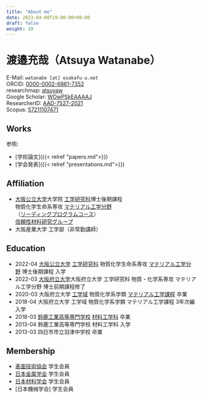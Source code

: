 ```yaml
---
title: "About me"
date: 2023-04-08T19:00:00+09:00
draft: false
weight: 10
---
```


# 渡邉充哉（Atsuya Watanabe）

<i class="fa fa-envelope"></i> E-Mail: `watanabe [at] osakafu-u.net`  
<i class="ai ai-orcid ai"></i> ORCID: [0000-0002-6861-7352](https://orcid.org/0000-0002-6861-7352)  
researchmap: [atsuyaw](https://researchmap.jp/atsuyaw)  
<i class="ai ai-google-scholar ai"></i> Google Scholar: [WOwPSkEAAAAJ](https://scholar.google.com/citations?hl=ja&user=WOwPSkEAAAAJ)  
<i class="ai ai-clarivate"></i> ResearcherID: [AAD-7527-2021](https://www.webofscience.com/wos/author/rid/AAD-7527-2021)  
<i class="ai ai-scopus ai"></i> Scopus: [57211107471](https://www.scopus.com/authid/detail.uri?authorId=57211107471)

## Works
参照:
* [学術論文]({{< relref "papers.md">}})
* [学会発表]({{< relref "presentations.md">}})

## Affiliation
* [大阪公立大学](https://www.omu.ac.jp)大学院 [工学研究科](https://www.omu.ac.jp/eng/graduate/)博士後期課程  
    物質化学生命系専攻 [マテリアル工学分野](https://www.omu.ac.jp/eng/mtr/)  
    （[リーディングプログラムコース](https://www.omu.ac.jp/las/sims/)）  
    [信頼性材料研究グループ](http://www2.mtr.osakafu-u.ac.jp)
* 大阪産業大学 工学部（非常勤講師）

 ## Education

- 2022-04 [大阪公立大学](https://www.omu.ac.jp) [工学研究科](https://www.omu.ac.jp/eng) 物質化学生命系専攻 [マテリアル工学分野](https://www.omu.ac.jp/eng/mtr) 博士後期課程 入学
- 2022-03 [大阪府立大学](https://www.osakafu-u.ac.jp/)大阪府立大学 工学研究科 物質・化学系専攻 マテリアル工学分野 博士前期課程修了
- 2020-03 大阪府立大学 [工学域](http://www.eng.osakafu-u.ac.jp/) 物質化学系学類 [マテリアル工学課程](http://mtr1.osakafu-u.ac.jp/materials-jpn) 卒業
- 2018-04 大阪府立大学 工学域 物質化学系学類 マテリアル工学課程 3年次編入学
- 2018-03 [鈴鹿工業高等専門学校](https://www.suzuka-ct.ac.jp) [材料工学科](https://www.suzuka-ct.ac.jp/mse) 卒業
- 2013-04 鈴鹿工業高等専門学校 材料工学科 入学
- 2013-03 四日市市立羽津中学校 卒業

## Membership
- [表面技術協会](https://www.sfj.or.jp) 学生会員
- [日本金属学会](https://jimm.jp) 学生会員
- [日本材料学会](https://www.jsms.jp) 学生会員
- [日本機械学会] 学生会員
